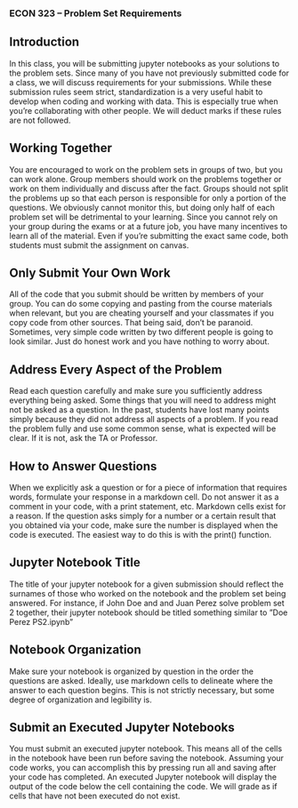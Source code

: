 ### ECON 323 – Problem Set Requirements
## Introduction
In this class, you will be submitting jupyter notebooks as your solutions to the
problem sets. Since many of you have not previously submitted code for a class,
we will discuss requirements for your submissions. While these submission rules
seem strict, standardization is a very useful habit to develop when coding and
working with data. This is especially true when you’re collaborating with other
people. We will deduct marks if these rules are not followed.
## Working Together
You are encouraged to work on the problem sets in groups of two, but you can
work alone. Group members should work on the problems together or work
on them individually and discuss after the fact. Groups should not split the
problems up so that each person is responsible for only a portion of the questions.
We obviously cannot monitor this, but doing only half of each problem set will
be detrimental to your learning. Since you cannot rely on your group during the
exams or at a future job, you have many incentives to learn all of the material.
Even if you’re submitting the exact same code, both students must submit the
assignment on canvas.
## Only Submit Your Own Work
All of the code that you submit should be written by members of your group.
You can do some copying and pasting from the course materials when relevant,
but you are cheating yourself and your classmates if you copy code from other
sources. That being said, don’t be paranoid. Sometimes, very simple code
written by two different people is going to look similar. Just do honest work
and you have nothing to worry about.
## Address Every Aspect of the Problem
Read each question carefully and make sure you sufficiently address everything
being asked. Some things that you will need to address might not be asked as
a question. In the past, students have lost many points simply because they
did not address all aspects of a problem. If you read the problem fully and use
some common sense, what is expected will be clear. If it is not, ask the TA or
Professor.
## How to Answer Questions
When we explicitly ask a question or for a piece of information that requires
words, formulate your response in a markdown cell. Do not answer it as a
comment in your code, with a print statement, etc. Markdown cells exist for a
reason. If the question asks simply for a number or a certain result that you
obtained via your code, make sure the number is displayed when the code is
executed. The easiest way to do this is with the print() function.
## Jupyter Notebook Title
The title of your jupyter notebook for a given submission should reflect the surnames of those who worked on the notebook and the problem set being answered.
For instance, if John Doe and and Juan Perez solve problem set 2 together, their
jupyter notebook should be titled something similar to ”Doe Perez PS2.ipynb”
## Notebook Organization
Make sure your notebook is organized by question in the order the questions
are asked. Ideally, use markdown cells to delineate where the answer to each
question begins. This is not strictly necessary, but some degree of organization
and legibility is.
## Submit an Executed Jupyter Notebooks
You must submit an executed jupyter notebook. This means all of the cells in
the notebook have been run before saving the notebook. Assuming your code
works, you can accomplish this by pressing run all and saving after your code
has completed. An executed Jupyter notebook will display the output of the
code below the cell containing the code. We will grade as if cells that have not
been executed do not exist.
